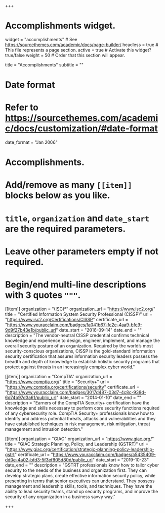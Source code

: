 +++
# Accomplishments widget.
widget = "accomplishments"  # See https://sourcethemes.com/academic/docs/page-builder/
headless = true  # This file represents a page section.
active = true  # Activate this widget? true/false
weight = 50  # Order that this section will appear.

title = "Accomplish&shy;ments"
subtitle = ""

# Date format
#   Refer to https://sourcethemes.com/academic/docs/customization/#date-format
date_format = "Jan 2006"

# Accomplishments.
#   Add/remove as many `[[item]]` blocks below as you like.
#   `title`, `organization` and `date_start` are the required parameters.
#   Leave other parameters empty if not required.
#   Begin/end multi-line descriptions with 3 quotes `"""`.

[[item]]
  organization = "(ISC)²"
  organization_url = "https://www.isc2.org/"
  title = "Certified Information System Security Professional (CISSP)"
  url = "https://www.isc2.org/Certifications/CISSP"
  certificate_url = "https://www.youracclaim.com/badges/fa041b67-fc2e-4aa9-bfc9-9d9f27b43e1b/public_url"
  date_start = "2016-09-14"
  date_end = ""
  description = "The vendor-neutral CISSP credential confirms technical knowledge and experience to design, engineer, implement, and manage the overall security posture of an organization. Required by the world’s most security-conscious organizations, CISSP is the gold-standard information security certification that assures information security leaders possess the breadth and depth of knowledge to establish holistic security programs that protect against threats in an increasingly complex cyber world."

[[item]]
  organization = "CompTIA"
  organization_url = "https://www.comptia.org/"
  title = "Security+"
  url = "https://www.comptia.org/certifications/security"
  certificate_url = "https://www.youracclaim.com/badges/3017d487-03d7-4c8c-938d-6d74b97d3a61/public_url"
  date_start = "2014-01-10"
  date_end = ""
  description = "Earners of the CompTIA Security+ certification have the knowledge and skills necessary to perform core security functions required of any cybersecurity role. CompTIA Security+ professionals know how to identify and address potential threats, attacks and vulnerabilities and they have established techniques in risk management, risk mitigation, threat management and intrusion detection."

[[item]]
  organization = "GIAC"
  organization_url = "https://www.giac.org/"
  title = "GIAC Strategic Planning, Policy, and Leadership (GSTRT)"
  url = "https://www.giac.org/certification/strategic-planning-policy-leadership-gstrt"
  certificate_url = "https://www.youracclaim.com/badges/a5435409-dd0e-4a02-bfd3-5f3ef805d80d/public_url"
  date_start = "2019-10-23"
  date_end = ""
  description = "GSTRT professionals know how to tailor cyber security to the needs of the business and organization first. They can develop strategic plans, create effective information security policy, while presenting in terms that senior executives can understand. They possess management and leadership skills, tools, and techniques. They have the ability to lead security teams, stand up security programs, and improve the security of any organization in a business savvy way."

+++
